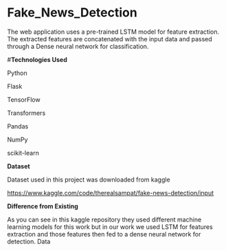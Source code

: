 # Fake_News_Detection
The web application uses a pre-trained LSTM model for feature extraction.
The extracted features are concatenated with the input data and passed through a Dense neural network for classification.


#**Technologies Used**


Python

Flask

TensorFlow

Transformers

Pandas

NumPy

scikit-learn

**Dataset**

Dataset used in this project was downloaded from kaggle

https://www.kaggle.com/code/therealsampat/fake-news-detection/input


**Difference from Existing**

As you can see in this kaggle repository they used different machine learning models for this work but in our work we used LSTM for features extraction and those features then fed to a dense neural network for detection.
Data
